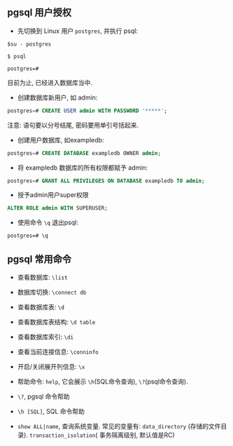 ## pgsql 用户授权

- 先切换到 Linux 用户 `postgres`, 并执行 psql:

```
$su - postgres

$ psql

postgres=#
```

目前为止, 已经进入数据库当中.

- 创建数据库新用户, 如 admin:

```sql
postgres=# CREATE USER admin WITH PASSWORD '*****';
```

注意: 语句要以分号结尾, 密码要用单引号括起来.

- 创建用户数据库, 如exampledb:

```sql
postgres=# CREATE DATABASE exampledb OWNER admin;
```

- 将 exampledb 数据库的所有权限都赋予 admin: 

```sql
postgres=# GRANT ALL PRIVILEGES ON DATABASE exampledb TO admin;
```

- 授予admin用户super权限
```sql
ALTER ROLE admin WITH SUPERUSER;
```

- 使用命令 `\q` 退出psql:

```
postgres=# \q
```

## pgsql 常用命令

- 查看数据库: `\list`

- 数据库切换: `\connect db`

- 查看数据库表: `\d` 

- 查看数据库表结构: `\d table`

- 查看数据库索引: `\di`

- 查看当前连接信息: `\conninfo`

- 开启/关闭展开列信息: `\x`

- 帮助命令: `help`, 它会展示 `\h`(SQL命令查询), `\?`(psql命令查询).

- `\?`, pgsql 命令帮助

- `\h [SQL]`, SQL 命令帮助

- `show ALL|name`, 查询系统变量. 常见的变量有: `data_directory` (存储的文件目录).  `transaction_isolation`(
事务隔离级别, 默认值是RC)
